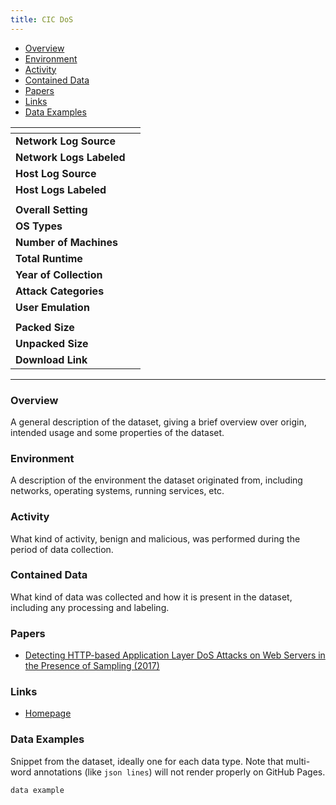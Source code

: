 ```yaml
---
title: CIC DoS
---
```


- [Overview](#overview)
- [Environment](#environment)
- [Activity](#activity)
- [Contained Data](#contained-data)
- [Papers](#papers)
- [Links](#links)
- [Data Examples](#data-examples)

| <!-- -->                 | <!-- --> |
|--------------------------|----------|
| **Network Log Source**   |          |
| **Network Logs Labeled** |          |
| **Host Log Source**      |          |
| **Host Logs Labeled**    |          |
|                          |          |
| **Overall Setting**      |          |
| **OS Types**             |          |
| **Number of Machines**   |          |
| **Total Runtime**        |          |
| **Year of Collection**   |          |
| **Attack Categories**    |          |
| **User Emulation**       |          |
|                          |          |
| **Packed Size**          |          |
| **Unpacked Size**        |          |
| **Download Link**        |          |

***

### Overview
A general description of the dataset, giving a brief overview over origin, intended usage and some properties of the dataset.

### Environment
A description of the environment the dataset originated from, including networks, operating systems, running services, etc.

### Activity
What kind of activity, benign and malicious, was performed during the period of data collection.

### Contained Data
What kind of data was collected and how it is present in the dataset, including any processing and labeling.

### Papers
- [Detecting HTTP-based Application Layer DoS Attacks on Web Servers in the Presence of Sampling (2017)](https://doi.org/10.1016/j.comnet.2017.03.018)

### Links
- [Homepage](https://www.unb.ca/cic/datasets/dos-dataset.html)

### Data Examples
Snippet from the dataset, ideally one for each data type.
Note that multi-word annotations (like `json lines`) will not render properly on GitHub Pages.
```
data example
```